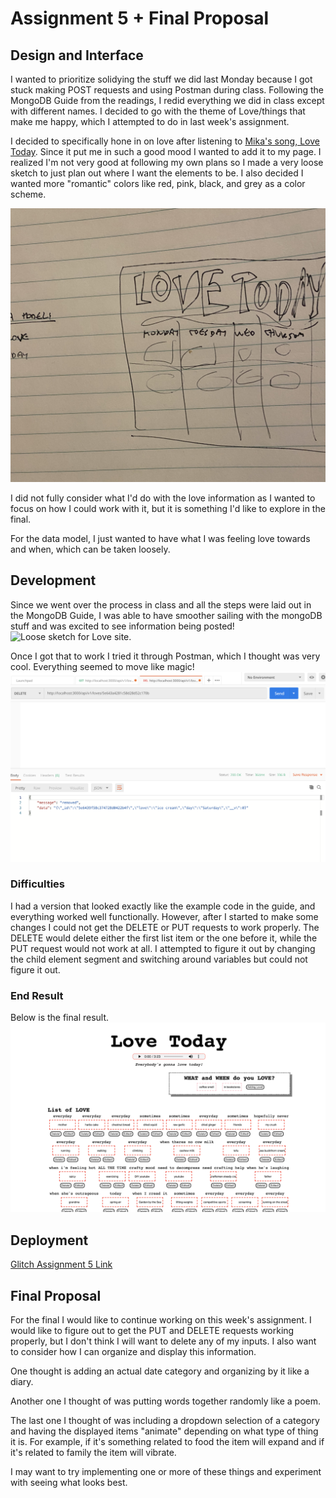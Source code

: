 # Assignment 5 + Final Proposal 

## Design and Interface
I wanted to prioritize solidying the stuff we did last Monday because I got stuck making POST requests and using Postman during class. Following the MongoDB Guide from the readings, I redid everything we did in class except with different names. I decided to go with the theme of Love/things that make me happy, which I attempted to do in last week's assignment. 

I decided to specifically hone in on love after listening to [Mika's song, Love Today](https://www.youtube.com/watch?v=AWiccrTB4LM). Since it put me in such a good mood I wanted to add it to my page. I realized I'm not very good at following my own plans so I made a very loose sketch to just plan out where I want the elements to be. I also decided I wanted more "romantic" colors like red, pink, black, and grey as a color scheme. 

![Loose sketch for Love site.](public/assets/love_sketch.JPG)

I did not fully consider what I'd do with the love information as I wanted to focus on how I could work with it, but it is something I'd like to explore in the final. 

For the data model, I just wanted to have what I was feeling love towards and when, which can be taken loosely. 

## Development 
Since we went over the process in class and all the steps were laid out in the MongoDB Guide, I was able to have smoother sailing with the mongoDB stuff and was excited to see information being posted!
![Loose sketch for Love site.](assets/love_data.png)

Once I got that to work I tried it through Postman, which I thought was very cool. Everything seemed to move like magic!
![Loose sketch for Love site.](public/assets/love_postman.png)

### Difficulties
I had a version that looked exactly like the example code in the guide, and everything worked well functionally. However, after I started to make some changes I could not get the DELETE or PUT requests to work properly. The DELETE would delete either the first list item or the one before it, while the PUT request would not work at all. I attempted to figure it out by changing the child element segment and switching around variables but could not figure it out. 

### End Result
Below is the final result. 
![Loose sketch for Love site.](public/assets/love.png)


## Deployment
[Glitch Assignment 5 Link]()

## Final Proposal 
For the final I would like to continue working on this week's assignment. I would like to figure out to get the PUT and DELETE requests working properly, but I don't think I will want to delete any of my inputs. 
I also want to consider how I can organize and display this information. 

One thought is adding an actual date category and organizing by it like a diary. 

Another one I thought of was putting words together randomly like a poem. 

The last one I thought of was including a dropdown selection of a category and having the displayed items "animate" depending on what type of thing it is. For example, if it's something related to food the item will expand and if it's related to family the item will vibrate. 

I may want to try implementing one or more of these things and experiment with seeing what looks best. 